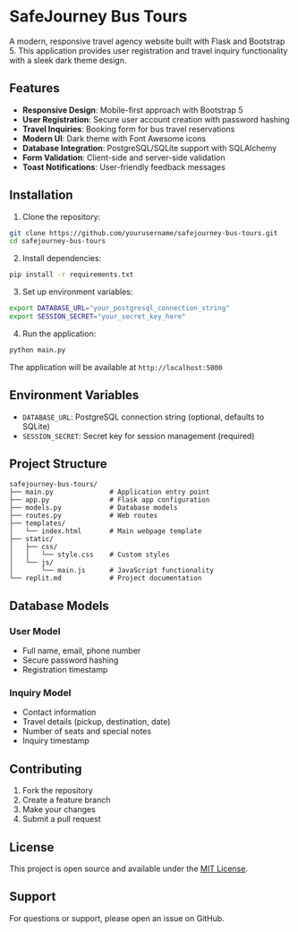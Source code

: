 # SafeJourney Bus Tours

A modern, responsive travel agency website built with Flask and Bootstrap 5. This application provides user registration and travel inquiry functionality with a sleek dark theme design.

## Features

- **Responsive Design**: Mobile-first approach with Bootstrap 5
- **User Registration**: Secure user account creation with password hashing
- **Travel Inquiries**: Booking form for bus travel reservations
- **Modern UI**: Dark theme with Font Awesome icons
- **Database Integration**: PostgreSQL/SQLite support with SQLAlchemy
- **Form Validation**: Client-side and server-side validation
- **Toast Notifications**: User-friendly feedback messages

## Installation

1. Clone the repository:
```bash
git clone https://github.com/yourusername/safejourney-bus-tours.git
cd safejourney-bus-tours
```

2. Install dependencies:
```bash
pip install -r requirements.txt
```

3. Set up environment variables:
```bash
export DATABASE_URL="your_postgresql_connection_string"
export SESSION_SECRET="your_secret_key_here"
```

4. Run the application:
```bash
python main.py
```

The application will be available at `http://localhost:5000`

## Environment Variables

- `DATABASE_URL`: PostgreSQL connection string (optional, defaults to SQLite)
- `SESSION_SECRET`: Secret key for session management (required)

## Project Structure

```
safejourney-bus-tours/
├── main.py              # Application entry point
├── app.py               # Flask app configuration
├── models.py            # Database models
├── routes.py            # Web routes
├── templates/
│   └── index.html       # Main webpage template
├── static/
│   ├── css/
│   │   └── style.css    # Custom styles
│   └── js/
│       └── main.js      # JavaScript functionality
└── replit.md            # Project documentation
```

## Database Models

### User Model
- Full name, email, phone number
- Secure password hashing
- Registration timestamp

### Inquiry Model
- Contact information
- Travel details (pickup, destination, date)
- Number of seats and special notes
- Inquiry timestamp

## Contributing

1. Fork the repository
2. Create a feature branch
3. Make your changes
4. Submit a pull request

## License

This project is open source and available under the [MIT License](LICENSE).

## Support

For questions or support, please open an issue on GitHub.
